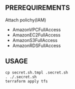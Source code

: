 #

## PREREQUIREMENTS

Attach polichy(IAM)

- AmazonVPCFullAccess
- AmazonEC2FullAccess
- AmazonS3FullAccess
- AmazonRDSFullAccess

## USAGE

```
cp secret.sh.tmpl .secret.sh
. ./.secret.sh
terraform apply tfs
```
